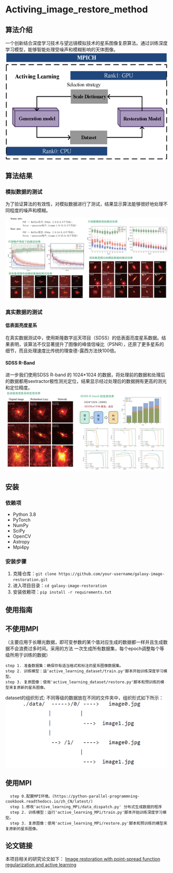 # Activing_image_restore_method  

## 算法介绍

一个创新结合深度学习技术与望远镜模拟技术的星系图像复原算法。通过训练深度学习模型，能够智能处理受噪声和模糊影响的天体图像。  
![算法框图](images/method1.png)


## 算法结果

### 模拟数据的测试

为了验证算法的有效性，对模拟数据进行了测试，结果显示算法能够很好地处理不同程度的噪声和模糊。

![模拟数据的复原效果示例](images/simu.png)  

### 真实数据的测试

#### 低表面亮度星系

在真实数据测试中，使用斯隆数字巡天项目（SDSS）的低表面亮度星系数据。结果表明，该算法不仅显著提升了图像的峰值信噪比（PSNR），还原了更多星系的细节，而且处理速度比传统的理查德-露西方法快100倍。

#### SDSS R-Band 

进一步我们使用SDSS R-band 的 1024*1024 的数据，将处理前的数据和处理后的数据都用sextractor极性测光定位，结果显示经过处理后的数据拥有更高的测光和定位精度。
![低表面亮度星系的复原以及测光、定位的效果示例](images/real.png)  

## 安装  
  
### 依赖项  
  
* Python 3.8
* PyTorch 
* NumPy  
* SciPy  
* OpenCV  
* Astropy
* Mpi4py
  
### 安装步骤  
  
1. 克隆仓库：`git clone https://github.com/your-username/galaxy-image-restoration.git`  
2. 进入项目目录：`cd galaxy-image-restoration`  
3. 安装依赖项：`pip install -r requirements.txt`  
  
## 使用指南  
## 不使用MPI

（主要应用于长曝光数据，即可变参数的某个值对应生成的数据都一样并且生成数据不会浪费过多时间。采用的方法 一次生成所有数据集，每个epoch调整每个等级所用于训练的数据）
   
    step 1. 准备数据集：确保你有适当格式和标注的星系图像数据集。    
    step 2. 训练模型：运'active_learning_dataset/train.py'脚本开始训练深度学习模型。  
    step 3. 复原图像：使用'active_learning_dataset/restore.py'脚本和预训练的模型来复原新的星系图像。
      
  dataset的组织形式: 
      不同等级的数据放在不同的文件夹中，组织形式如下所示：
  ![文件组织形式](images/data.jpg) 
    
## 使用MPI
      step 0.配置MPI环境。(https://python-parallel-programmning-cookbook.readthedocs.io/zh_CN/latest/)
      step 1.修改'active_learning_MPi/data_dispatch.py' 分布式生成数据的程序
      step 2. 训练模型：运行'active_learning_MPi/train.py'脚本开始训练深度学习模型。  
      step 3. 复原图像：使用'active_learning_MPi/restore.py'脚本和预训练的模型来复原新的星系图像。

## 论文链接
本项目相关的研究论文如下：
    [Image restoration with point-spread function regularization and active learning](https://academic.oup.com/mnras/article/527/3/6581/7339777?login=false)
